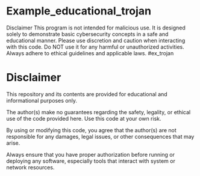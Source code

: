 # Example_educational_trojan
 Disclaimer  This program is not intended for malicious use. It is designed solely to demonstrate basic cybersecurity concepts in a safe and educational manner. Please use discretion and caution when interacting with this code. Do NOT use it for any harmful or unauthorized activities. Always adhere to ethical guidelines and applicable laws.
#ex_trojan
# Disclaimer

This repository and its contents are provided for educational and informational purposes only.

The author(s) make no guarantees regarding the safety, legality, or ethical use of the code provided here. Use this code at your own risk.

By using or modifying this code, you agree that the author(s) are not responsible for any damages, legal issues, or other consequences that may arise.

Always ensure that you have proper authorization before running or deploying any software, especially tools that interact with system or network resources.
